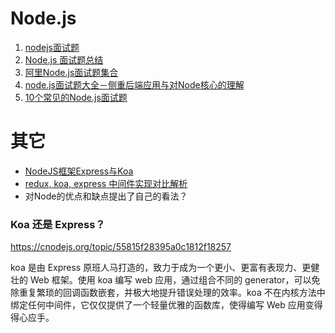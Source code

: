 # Node.js

1. [nodejs面试题](https://www.cnblogs.com/DCL1314/p/7903085.html)
2. [Node.js 面试题总结](https://www.jianshu.com/p/b5e99ee63d3c)
3. [阿里Node.js面试题集合](https://blog.csdn.net/qq_40126542/article/details/80984761)
4. [node.js面试题大全－侧重后端应用与对Node核心的理解](https://www.cnblogs.com/meteorcn/p/node_mianshiti_interview_question.html)
5. [10个常见的Node.js面试题](https://www.imooc.com/article/2949)

# 其它

- [NodeJS框架Express与Koa](https://www.jianshu.com/p/6f7930687835)
- [redux, koa, express 中间件实现对比解析](https://segmentfault.com/a/1190000016386740)
- 对Node的优点和缺点提出了自己的看法？

### Koa 还是 Express？

https://cnodejs.org/topic/55815f28395a0c1812f18257

koa 是由 Express 原班人马打造的，致力于成为一个更小、更富有表现力、更健壮的 Web 框架。使用 koa 编写 web 应用，通过组合不同的 generator，可以免除重复繁琐的回调函数嵌套，并极大地提升错误处理的效率。koa 不在内核方法中绑定任何中间件，它仅仅提供了一个轻量优雅的函数库，使得编写 Web 应用变得得心应手。